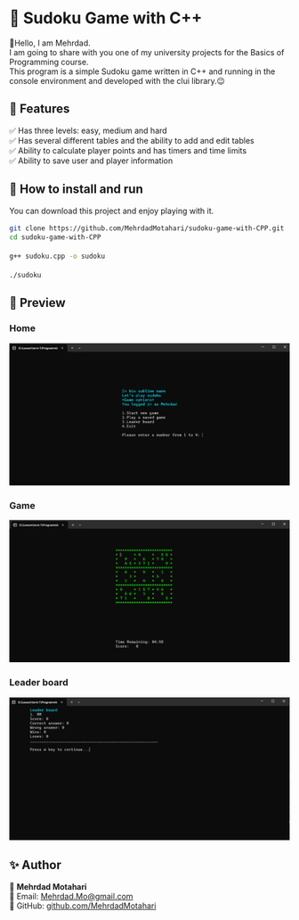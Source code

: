 # 🎯 Sudoku Game with C++

👋Hello, I am Mehrdad.  
I am going to share with you one of my university projects for the Basics of Programming course.   
This program is a simple Sudoku game written in C++ and running in the console environment and developed with the clui library.😉

## 🚀 Features
✅ Has three levels: easy, medium and hard  
✅ Has several different tables and the ability to add and edit tables  
✅ Ability to calculate player points and has timers and time limits  
✅ Ability to save user and player information  

## 🔧 How to install and run
You can download this project and enjoy playing with it.
```bash
git clone https://github.com/MehrdadMotahari/sudoku-game-with-CPP.git
cd sudoku-game-with-CPP

g++ sudoku.cpp -o sudoku

./sudoku
```

## 📸 Preview
### Home
![Preview1](Images/1.png)  
### Game
![Preview2](Images/2.png)  
### Leader board
![Preview3](Images/3.png)  

## ✨ Author 
👤 **Mehrdad Motahari**  
📧 Email: [Mehrdad.Mo@gmail.com](mailto:mehrdad.mo@gmail.com)  
🔗 GitHub: [github.com/MehrdadMotahari](https://github.com/MehrdadMotahari)  

